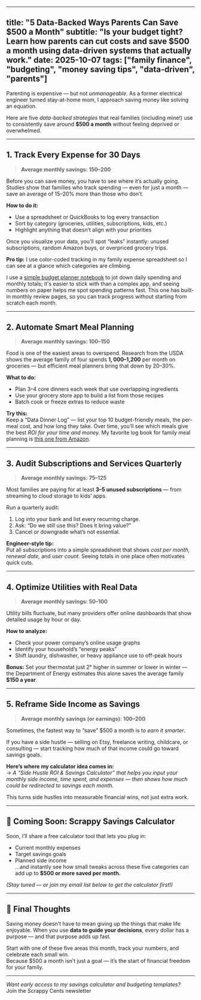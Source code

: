
---
title: "5 Data-Backed Ways Parents Can Save $500 a Month"
subtitle: "Is your budget tight? Learn how parents can cut costs and save $500 a month using data-driven systems that actually work."
date: 2025-10-07
tags: ["family finance", "budgeting", "money saving tips", "data-driven", "parents"]
---

Parenting is expensive — but not *unmanageable*. As a former electrical engineer turned stay-at-home mom, I approach saving money like solving an equation.

Here are five *data-backed strategies* that real families (including mine!) use to consistently save around **$500 a month** without feeling deprived or overwhelmed.

---

## 1. Track Every Expense for 30 Days
> **Average monthly savings: $150–$200**

Before you can save money, you have to see where it’s actually going. Studies show that families who track spending — even for just a month — save an average of 15–20% more than those who don’t.  

**How to do it:**
- Use a spreadsheet or QuickBooks to log every transaction  
- Sort by category (groceries, utilities, subscriptions, kids, etc.)  
- Highlight anything that doesn’t align with your priorities  

Once you visualize your data, you’ll spot “leaks” instantly: unused subscriptions, random Amazon buys, or overpriced grocery trips.  

**Pro tip:** I use color-coded tracking in my family expense spreadsheet so I can see at a glance which categories are climbing.

I use a [simple budget planner notebook](https://amzn.to/4h0QJnj) to jot down daily spending and monthly totals; it's easier to stick with than a complex app, and seeing numbers on paper helps me spot spending patterns fast. This one has built-in monthly review pages, so you can track progress without starting from scratch each month.

---

## 2. Automate Smart Meal Planning
> **Average monthly savings: $100–$150**

Food is one of the easiest areas to overspend. Research from the USDA shows the average family of four spends **$1,000–$1,200** per month on groceries — but efficient meal planners bring that down by 20–30%.  

**What to do:**
- Plan 3–4 core dinners each week that use overlapping ingredients  
- Use your grocery store app to build a list from those recipes  
- Batch cook or freeze extras to reduce waste  

**Try this:**  
Keep a “Data Dinner Log” — list your top 10 budget-friendly meals, the per-meal cost, and how long they take. Over time, you’ll see which meals give the best *ROI for your time and money.* My favorite log book for family meal planning is [this one from Amazon](https://amzn.to/3KFCkRK).

---

## 3. Audit Subscriptions and Services Quarterly
> **Average monthly savings: $75–$125**

Most families are paying for at least **3–5 unused subscriptions** — from streaming to cloud storage to kids’ apps.  

Run a quarterly audit:
1. Log into your bank and list every recurring charge.  
2. Ask: “Do we still use this? Does it bring value?”  
3. Cancel or downgrade what’s not essential.  

**Engineer-style tip:**  
Put all subscriptions into a simple spreadsheet that shows *cost per month, renewal date,* and *user count*. Seeing totals in one place often motivates quick cuts.

---

## 4. Optimize Utilities with Real Data
> **Average monthly savings: $50–$100**

Utility bills fluctuate, but many providers offer online dashboards that show detailed usage by hour or day.  

**How to analyze:**
- Check your power company’s online usage graphs  
- Identify your household’s “energy peaks”  
- Shift laundry, dishwasher, or heavy appliance use to off-peak hours  

**Bonus:** Set your thermostat just 2° higher in summer or lower in winter — the Department of Energy estimates this alone saves the average family **$150 a year**.

---

## 5. Reframe Side Income as Savings
> **Average monthly savings (or earnings): $100–$200**

Sometimes, the fastest way to “save” $500 a month is to *earn it smarter*.  

If you have a side hustle — selling on Etsy, freelance writing, childcare, or consulting — start tracking how much of that income could go toward savings goals.

**Here’s where my calculator idea comes in:**  
→ *A “Side Hustle ROI & Savings Calculator” that helps you input your monthly side income, time spent, and expenses — then shows how much could be redirected to savings each month.*  

This turns side hustles into measurable financial wins, not just extra work.

---

## 🧮 Coming Soon: Scrappy Savings Calculator
Soon, I’ll share a free calculator tool that lets you plug in:
- Current monthly expenses  
- Target savings goals  
- Planned side income  
…and instantly see how small tweaks across these five categories can add up to **$500 or more saved per month.**

*(Stay tuned — or join my email list below to get the calculator first!)*

---

## 💬 Final Thoughts
Saving money doesn’t have to mean giving up the things that make life enjoyable. When you use **data to guide your decisions**, every dollar has a purpose — and that purpose adds up fast.

Start with one of these five areas this month, track your numbers, and celebrate each small win.  
Because $500 a month isn’t just a goal — it’s the start of financial freedom for your family.

---

*Want early access to my savings calculator and budgeting templates?*  
Join the Scrappy Cents newsletter





